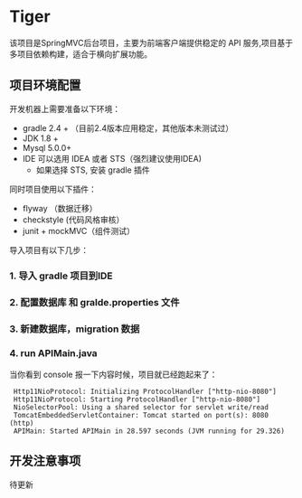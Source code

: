 # Tiger

该项目是SpringMVC后台项目，主要为前端客户端提供稳定的 API 服务,项目基于多项目依赖构建，适合于横向扩展功能。


## 项目环境配置

开发机器上需要准备以下环境：

* gradle 2.4 + （目前2.4版本应用稳定，其他版本未测试过）
* JDK 1.8 +
* Mysql 5.0.0+
* IDE 可以选用 IDEA 或者 STS（强烈建议使用IDEA)
    * 如果选择 STS, 安装 gradle 插件
  
同时项目使用以下插件：

* flyway （数据迁移）
* checkstyle (代码风格审核）
* junit + mockMVC（组件测试）

导入项目有以下几步：

### 1. 导入 gradle 项目到IDE

### 2. 配置数据库 和 gralde.properties 文件

### 3. 新建数据库，migration 数据

### 4. run APIMain.java

当你看到 console 报一下内容时候，项目就已经跑起来了：


```
 Http11NioProtocol: Initializing ProtocolHandler ["http-nio-8080"]
 Http11NioProtocol: Starting ProtocolHandler ["http-nio-8080"]
 NioSelectorPool: Using a shared selector for servlet write/read
 TomcatEmbeddedServletContainer: Tomcat started on port(s): 8080 (http)
 APIMain: Started APIMain in 28.597 seconds (JVM running for 29.326)
```

## 开发注意事项

待更新
